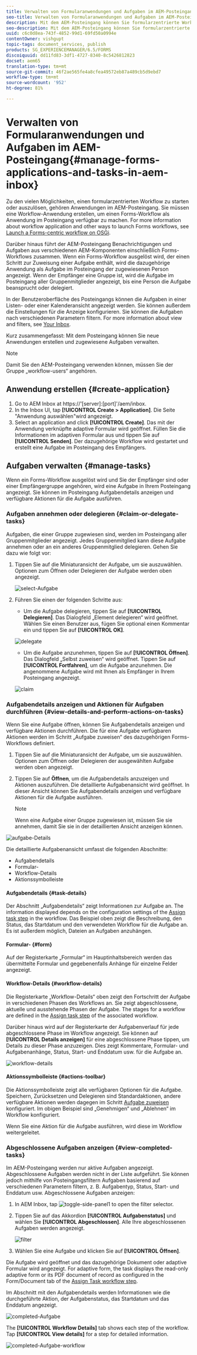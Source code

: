 ```yaml
---
title: Verwalten von Formularanwendungen und Aufgaben im AEM-Posteingang
seo-title: Verwalten von Formularanwendungen und Aufgaben im AEM-Posteingang
description: Mit dem AEM-Posteingang können Sie formularzentrierte Workflows starten, indem Sie Anwendungen senden und Aufgaben verwalten.
seo-description: Mit dem AEM-Posteingang können Sie formularzentrierte Workflows starten, indem Sie Anwendungen senden und Aufgaben verwalten.
uuid: c6c0d8ea-743f-4852-99d1-69fd50a0994e
contentOwner: vishgupt
topic-tags: document_services, publish
products: SG_EXPERIENCEMANAGER/6.5/FORMS
discoiquuid: dd11fd83-3df1-4727-8340-8c5426812823
docset: aem65
translation-type: tm+mt
source-git-commit: 46f2ae565fe4a8cfea49572eb87a489cb5d9ebd7
workflow-type: tm+mt
source-wordcount: '952'
ht-degree: 81%

---
```



# Verwalten von Formularanwendungen und Aufgaben im AEM-Posteingang{#manage-forms-applications-and-tasks-in-aem-inbox}

Zu den vielen Möglichkeiten, einen formularzentrierten Workflow zu starten oder auszulösen, gehören Anwendungen im AEM-Posteingang. Sie müssen eine Workflow-Anwendung erstellen, um einen Forms-Workflow als Anwendung im Posteingang verfügbar zu machen. For more information about workflow application and other ways to launch Forms workflows, see [Launch a Forms-centric workflow on OSGi](../../forms/using/aem-forms-workflow.md#launch).

Darüber hinaus führt der AEM-Posteingang Benachrichtigungen und Aufgaben aus verschiedenen AEM-Komponenten einschließlich Forms-Workflows zusammen. Wenn ein Forms-Workflow ausgelöst wird, der einen Schritt zur Zuweisung einer Aufgabe enthält, wird die dazugehörige Anwendung als Aufgabe im Posteingang der zugewiesenen Person angezeigt. Wenn der Empfänger eine Gruppe ist, wird die Aufgabe im Posteingang aller Gruppenmitglieder angezeigt, bis eine Person die Aufgabe beansprucht oder delegiert.

In der Benutzeroberfläche des Posteingangs können die Aufgaben in einer Listen- oder einer Kalenderansicht angezeigt werden. Sie können außerdem die Einstellungen für die Anzeige konfigurieren. Sie können die Aufgaben nach verschiedenen Parametern filtern. For more information about view and filters, see [Your Inbox](/help/sites-authoring/inbox.md).

Kurz zusammengefasst: Mit dem Posteingang können Sie neue Anwendungen erstellen und zugewiesene Aufgaben verwalten.

>[!NOTE]
>
>Damit Sie den AEM-Posteingang verwenden können, müssen Sie der Gruppe „workflow-users“ angehören.

## Anwendung erstellen {#create-application}

1. Go to AEM Inbox at https://&#39;[server]:[port]&#39;/aem/inbox.
1. In the Inbox UI, tap **[!UICONTROL Create > Application]**. Die Seite &quot;Anwendung auswählen&quot;wird angezeigt.
1. Select an application and click **[!UICONTROL Create]**. Das mit der Anwendung verknüpfte adaptive Formular wird geöffnet. Füllen Sie die Informationen im adaptiven Formular aus und tippen Sie auf **[!UICONTROL Senden]**. Der dazugehörige Workflow wird gestartet und erstellt eine Aufgabe im Posteingang des Empfängers.

## Aufgaben verwalten {#manage-tasks}

Wenn ein Forms-Workflow ausgelöst wird und Sie der Empfänger sind oder einer Empfängergruppe angehören, wird eine Aufgabe in Ihrem Posteingang angezeigt. Sie können im Posteingang Aufgabendetails anzeigen und verfügbare Aktionen für die Aufgabe ausführen.

### Aufgaben annehmen oder delegieren {#claim-or-delegate-tasks}

Aufgaben, die einer Gruppe zugewiesen sind, werden im Posteingang aller Gruppenmitglieder angezeigt. Jedes Gruppenmitglied kann diese Aufgabe annehmen oder an ein anderes Gruppenmitglied delegieren. Gehen Sie dazu wie folgt vor:

1. Tippen Sie auf die Miniaturansicht der Aufgabe, um sie auszuwählen. Optionen zum Öffnen oder Delegieren der Aufgabe werden oben angezeigt.

   ![select-Aufgabe](assets/select-task.png)

1. Führen Sie einen der folgenden Schritte aus:

   * Um die Aufgabe delegieren, tippen Sie auf **[!UICONTROL Delegieren]**. Das Dialogfeld „Element delegieren“ wird geöffnet. Wählen Sie einen Benutzer aus, fügen Sie optional einen Kommentar ein und tippen Sie auf **[!UICONTROL OK]**.

   ![delegate](assets/delegate.png)

   * Um die Aufgabe anzunehmen, tippen Sie auf **[!UICONTROL Öffnen]**. Das Dialogfeld „Selbst zuweisen“ wird geöffnet. Tippen Sie auf **[!UICONTROL Fortfahren]**, um die Aufgabe anzunehmen. Die angenommene Aufgabe wird mit Ihnen als Empfänger in Ihrem Posteingang angezeigt.

   ![claim](assets/claim.png)

### Aufgabendetails anzeigen und Aktionen für Aufgaben durchführen {#view-details-and-perform-actions-on-tasks}

Wenn Sie eine Aufgabe öffnen, können Sie Aufgabendetails anzeigen und verfügbare Aktionen durchführen. Die für eine Aufgabe verfügbaren Aktionen werden im Schritt „Aufgabe zuweisen“ des dazugehörigen Forms-Workflows definiert.

1. Tippen Sie auf die Miniaturansicht der Aufgabe, um sie auszuwählen. Optionen zum Öffnen oder Delegieren der ausgewählten Aufgabe werden oben angezeigt.
1. Tippen Sie auf **Öffnen**, um die Aufgabendetails anzuzeigen und Aktionen auszuführen. Die detaillierte Aufgabenansicht wird geöffnet. In dieser Ansicht können Sie Aufgabendetails anzeigen und verfügbare Aktionen für die Aufgabe ausführen.

   >[!NOTE]
   >
   >Wenn eine Aufgabe einer Gruppe zugewiesen ist, müssen Sie sie annehmen, damit Sie sie in der detaillierten Ansicht anzeigen können.

![aufgabe-Details](assets/task-details.png)

Die detaillierte Aufgabenansicht umfasst die folgenden Abschnitte:

* Aufgabendetails
* Formular- 
* Workflow-Details
* Aktionssymbolleiste

#### Aufgabendetails {#task-details}

Der Abschnitt „Aufgabendetails“ zeigt Informationen zur Aufgabe an. The information displayed depends on the configuration settings of the [Assign task step](/help/sites-developing/workflows-step-ref.md) in the workflow. Das Beispiel oben zeigt die Beschreibung, den Status, das Startdatum und den verwendeten Workflow für die Aufgabe an. Es ist außerdem möglich, Dateien an Aufgaben anzuhängen.

#### Formular- {#form}

Auf der Registerkarte „Formular“ im Hauptinhaltsbereich werden das übermittelte Formular und gegebenenfalls Anhänge für einzelne Felder angezeigt.

#### Workflow-Details {#workflow-details}

Die Registerkarte „Workflow-Details“ oben zeigt den Fortschritt der Aufgabe in verschiedenen Phasen des Workflows an. Sie zeigt abgeschlossene, aktuelle und ausstehende Phasen der Aufgabe. The stages for a workflow are defined in the [Assign task step](/help/sites-developing/workflows-step-ref.md) of the associated workflow.

Darüber hinaus wird auf der Registerkarte der Aufgabenverlauf für jede abgeschlossene Phase im Workflow angezeigt. Sie können auf **[!UICONTROL Details anzeigen]** für eine abgeschlossene Phase tippen, um Details zu dieser Phase anzuzeigen. Dies zeigt Kommentare, Formular- und Aufgabenanhänge, Status, Start- und Enddatum usw. für die Aufgabe an.

![workflow-details](assets/workflow-details.png)

#### Aktionssymbolleiste {#actions-toolbar}

Die Aktionssymbolleiste zeigt alle verfügbaren Optionen für die Aufgabe. Speichern, Zurücksetzen und Delegieren sind Standardaktionen, andere verfügbare Aktionen werden dagegen im Schritt [Aufgabe zuweisen](/help/sites-developing/workflows-step-ref.md) konfiguriert. Im obigen Beispiel sind „Genehmigen“ und „Ablehnen“ im Workflow konfiguriert.

Wenn Sie eine Aktion für die Aufgabe ausführen, wird diese im Workflow weitergeleitet.

### Abgeschlossene Aufgaben anzeigen {#view-completed-tasks}

Im AEM-Posteingang werden nur aktive Aufgaben angezeigt. Abgeschlossene Aufgaben werden nicht in der Liste aufgeführt. Sie können jedoch mithilfe von Posteingangsfiltern Aufgaben basierend auf verschiedenen Parametern filtern, z. B. Aufgabentyp, Status, Start- und Enddatum usw. Abgeschlossene Aufgaben anzeigen:

1. In AEM Inbox, tap ![toggle-side-panel1](assets/toggle-side-panel1.png) to open the filter selector.
1. Tippen Sie auf das Akkordion **[!UICONTROL Aufgabenstatus]** und wählen Sie **[!UICONTROL Abgeschlossen]**. Alle Ihre abgeschlossenen Aufgaben werden angezeigt.

   ![filter](assets/filter.png)

1. Wählen Sie eine Aufgabe und klicken Sie auf **[!UICONTROL Öffnen]**.

Die Aufgabe wird geöffnet und das dazugehörige Dokument oder adaptive Formular wird angezeigt. For adaptive form, the task displays the read-only adaptive form or its PDF document of record as configured in the Form/Document tab of the [Assign Task workflow step](/help/sites-developing/workflows-step-ref.md).

Im Abschnitt mit den Aufgabendetails werden Informationen wie die durchgeführte Aktion, der Aufgabenstatus, das Startdatum und das Enddatum angezeigt.

![completed-Aufgabe](assets/completed-task.png)

The **[!UICONTROL Workflow Details]** tab shows each step of the workflow. Tap **[!UICONTROL View details]** for a step for detailed information.

![completed-Aufgabe-workflow](assets/completed-task-workflow.png)

